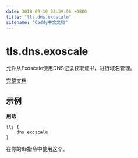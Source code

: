 ```yaml
---
date: 2018-09-19 23:39:56 +0800
title: "tls.dns.exoscale"
sitename: "Caddy中文文档"
---
```


# tls.dns.exoscale

允许从Exoscale使用DNS记录获取证书，进行域名管理。

[完整文档](https://github.com/caddyserver/dnsproviders/blob/master/README.md)

## 示例

__用法__

```caddy
tls {
    dns exoscale
}
```

在你的tls指令中使用这个。